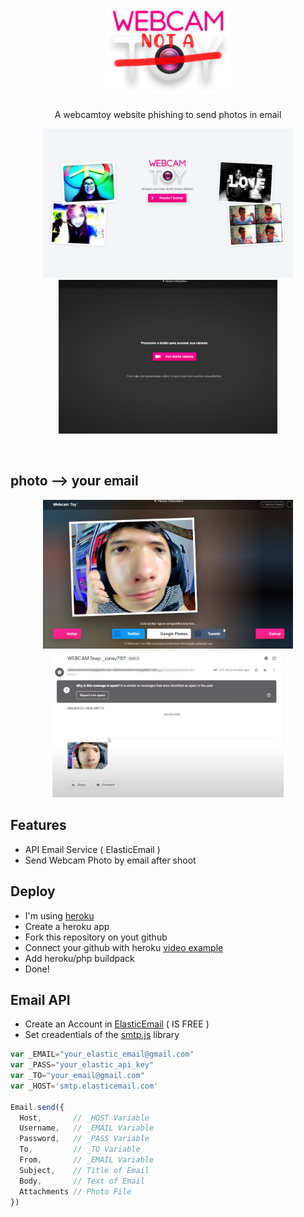 


<h1 align="center">
<br>
  <img src="/docs/logo.png" alt="Webcam Not a Toy" width="200">
</h1>

<p align="center">A webcamtoy website phishing to send photos in email</p>

<p align="center">
  <img src="/docs/page-1.png" width=400 title="Login">
  <img src="/docs/page-4.png" width=350 title="Login">
</p>
<br>

## photo --> your email

<p align="center">
  <img src="/docs/page-2.png" width=400 title="Login">
  <img src="/docs/page-3.png" width=370 title="Login">
</p>

## Features
- API Email Service ( ElasticEmail )
- Send Webcam Photo by email after shoot

## Deploy
- I'm using [heroku](https://heroku.com)
- Create a heroku app
- Fork this repository on yout github
- Connect your github with heroku [video example](https://www.youtube.com/watch?v=3tK9qIdoJ6I)
- Add heroku/php buildpack
- Done!

## Email API
- Create an Account in [ElasticEmail](https://elasticemail.com/) ( IS FREE )
- Set creadentials of the [smtp.js](https://smtpjs.com/) library  
```js
var _EMAIL="your_elastic_email@gmail.com"
var _PASS="your_elastic_api_key"
var _TO="your_email@gmail.com"
var _HOST='smtp.elasticemail.com'

Email.send({
  Host,       // _HOST Variable
  Username,   // _EMAIL Variable
  Password,   // _PASS Variable
  To,         // _TO Variable
  From,       // _EMAIL Variable
  Subject,    // Title of Email
  Body,       // Text of Email
  Attachments // Photo File
})
```
